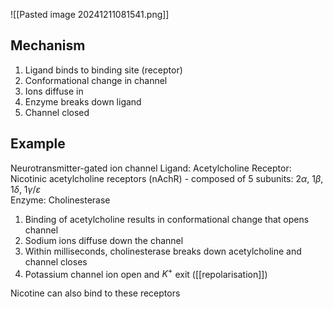 ![[Pasted image 20241211081541.png]]

## Mechanism
1. Ligand binds to binding site (receptor)
2. Conformational change in channel
3. Ions diffuse in
4. Enzyme breaks down ligand
5. Channel closed
## Example
Neurotransmitter-gated ion channel
Ligand: Acetylcholine 
Receptor: Nicotinic acetylcholine receptors (nAchR) - composed of 5 subunits: 2$\alpha$, 1$\beta$, 1$\delta$, 1$\gamma$/$\varepsilon$  
Enzyme: Cholinesterase 

1. Binding of acetylcholine results in conformational change that opens channel
2. Sodium ions diffuse down the channel
3. Within milliseconds, cholinesterase breaks down acetylcholine and channel closes
4. Potassium channel ion open and $K^+$ exit ([[repolarisation]])

Nicotine can also bind to these receptors